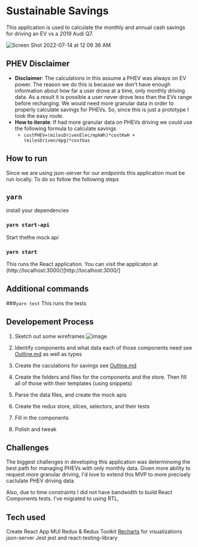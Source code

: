 # Sustainable Savings
This application is used to calculate the monthly and annual cash savings for driving an EV vs a 2019 Audi Q7.

![Screen Shot 2022-07-14 at 12 09 36 AM](https://user-images.githubusercontent.com/22300258/178923059-43814265-69fa-4e63-a68e-1e4658940f66.png)

## PHEV Disclaimer
- **Disclaimer**: The calculations in this assume a PHEV was always on EV power. The reason we do this is because we don't have enough information about how far a user drove at a time, only monthly driving data. As a result it is possible a user never drove less than the EVs range before recharging. We would need more granular data in order to properly calculate savings for PHEVs. So, since this is just a prototype I took the easy route.
- **How to iterate**: If had more granular data on PHEVs driving we could use the following formula to calculate savings
  - `costPHEV=(milesDrivenElec/mpkWh)*costKwH + (milesDriven/mpg)*costGas`

## How to run
Since we are using json-server for our endpoints this application must be run locally. To do so follow the following steps

## `yarn`
install your dependencies

### `yarn start-api`
Start thethe mock api

### `yarn start` 
This runs the React application. You can visit the applicaton at (http://localhost:3000/)[http://localhost:3000/]

##  Additional commands
###`yarn test` 
This runs the tests

## Developement Process
1. Sketch out some wireframes ![image](https://user-images.githubusercontent.com/22300258/178923829-063fb1af-846a-40a7-9a03-ab9f2932ed68.png)


2. Identify components and what data each of those components need see [Outline.md](./OUTLINE.md) as well as types
3. Create the caculations for savings see [Outline.md](./OUTLINE.md)
4. Create the folders and files for the components and the store. Then fill all of those with their templates (using snippets)
5. Parse the data files, and create the mock apis
6. Create the redux store, slices, selectors, and their tests
7. Fill in the components
8. Polish and tweak

## Challenges 
The biggest challenges in developing this application was determinomg the best path for managing PHEVs with only monthly data. Given more ability to request more granular driving, I'd love to extend this MVP to more precisely caclulate PHEV driving data

Also, due to time constraints I did not have bandwidth to build React Components tests. I've migrated to using RTL, 

## Tech used
Create React App
MUI
Redux & Redux Toolkit
[Recharts](https://github.com/recharts/recharts) for visualizations
json-server
Jest
jest and react-testing-library
